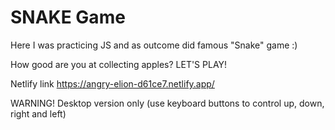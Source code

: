 # SNAKE Game



Here I was practicing JS and as outcome did famous "Snake" game :)

How good are you at collecting apples? LET'S PLAY!  

Netlify link https://angry-elion-d61ce7.netlify.app/

WARNING! Desktop version only (use keyboard buttons to control up, down, right and left)
